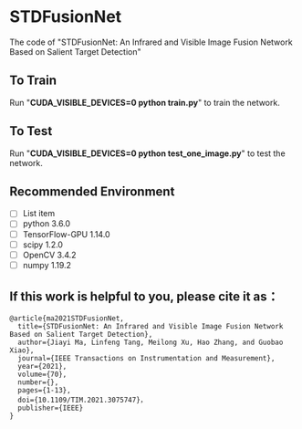
# STDFusionNet

The code of "STDFusionNet: An Infrared and Visible Image Fusion Network Based on Salient Target Detection"

## To Train

Run "**CUDA_VISIBLE_DEVICES=0 python train.py**" to train the network.

## To Test

Run "**CUDA_VISIBLE_DEVICES=0 python test_one_image.py**" to test the network.

## Recommended Environment

 

 - [ ] List item
 - [ ] python 3.6.0
 - [ ] TensorFlow-GPU 1.14.0
 - [ ] scipy 1.2.0
 - [ ] OpenCV 3.4.2
 - [ ] numpy 1.19.2

## If this work is helpful to you, please cite it as：
```
@article{ma2021STDFusionNet,
  title={STDFusionNet: An Infrared and Visible Image Fusion Network Based on Salient Target Detection},
  author={Jiayi Ma, Linfeng Tang, Meilong Xu, Hao Zhang, and Guobao Xiao},
  journal={IEEE Transactions on Instrumentation and Measurement},
  year={2021},
  volume={70},
  number={},
  pages={1-13},
  doi={10.1109/TIM.2021.3075747}，
  publisher={IEEE}
}
```
